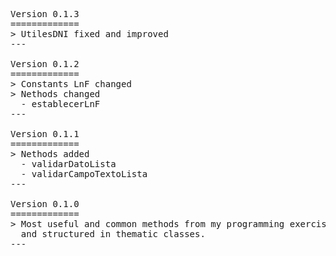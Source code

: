 <pre>

Version 0.1.3
=============
> UtilesDNI fixed and improved
---

Version 0.1.2
=============
> Constants LnF changed
> Nethods changed
  - establecerLnF
---

Version 0.1.1
=============
> Nethods added
  - validarDatoLista
  - validarCampoTextoLista
---

Version 0.1.0
=============
> Most useful and common methods from my programming exercises gathered together
  and structured in thematic classes.
---

</pre>